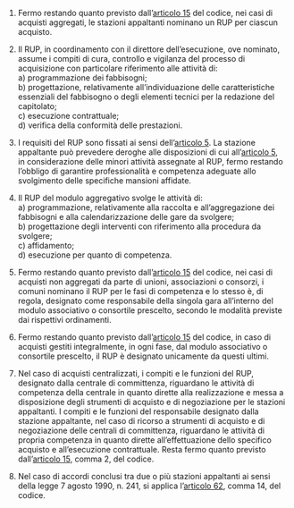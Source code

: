 1. Fermo restando quanto previsto dall’[articolo 15](/articolo-15/1) del codice, nei casi di acquisti aggregati, le stazioni appaltanti nominano un RUP per ciascun acquisto.

2. Il RUP, in coordinamento con il direttore dell’esecuzione, ove nominato, assume i compiti di cura, controllo e vigilanza del processo di acquisizione con particolare riferimento alle attività di:<br>a) programmazione dei fabbisogni;<br>b) progettazione, relativamente all’individuazione delle caratteristiche essenziali del fabbisogno o degli elementi tecnici per la redazione del capitolato;<br>c) esecuzione contrattuale;<br>d) verifica della conformità delle prestazioni.

3. I requisiti del RUP sono fissati ai sensi dell’[articolo 5](/articolo-5/1). La stazione appaltante può prevedere deroghe alle disposizioni di cui all’[articolo 5](/articolo-5/1), in considerazione delle minori attività assegnate al RUP, fermo restando l’obbligo di garantire professionalità e competenza adeguate allo svolgimento delle specifiche mansioni affidate.

4. Il RUP del modulo aggregativo svolge le attività di:<br>a) programmazione, relativamente alla raccolta e all’aggregazione dei fabbisogni e alla calendarizzazione delle gare da svolgere;<br>b) progettazione degli interventi con riferimento alla procedura da svolgere;<br>c) affidamento;<br>d) esecuzione per quanto di competenza.

5. Fermo restando quanto previsto dall’[articolo 15](/articolo-15/1) del codice, nei casi di acquisti non aggregati da parte di unioni, associazioni o consorzi, i comuni nominano il RUP per le fasi di competenza e lo stesso è, di regola, designato come responsabile della singola gara all’interno del modulo associativo o consortile prescelto, secondo le modalità previste dai rispettivi ordinamenti.

6. Fermo restando quanto previsto dall’[articolo 15](/articolo-15/1) del codice, in caso di acquisti gestiti integralmente, in ogni fase, dal modulo associativo o consortile prescelto, il RUP è designato unicamente da questi ultimi.

7. Nel caso di acquisti centralizzati, i compiti e le funzioni del RUP, designato dalla centrale di committenza, riguardano le attività di competenza della centrale in quanto dirette alla realizzazione e messa a disposizione degli strumenti di acquisto e di negoziazione per le stazioni appaltanti. I compiti e le funzioni del responsabile designato dalla stazione appaltante, nel caso di ricorso a strumenti di acquisto e di negoziazione delle centrali di committenza, riguardano le attività di propria competenza in quanto dirette all’effettuazione dello specifico acquisto e all’esecuzione contrattuale. Resta fermo quanto previsto dall’[articolo 15](/articolo-15/1), comma 2, del codice.

8. Nel caso di accordi conclusi tra due o più stazioni appaltanti ai sensi della legge 7 agosto 1990, n. 241, si applica l’[articolo 62](/articolo-62/1), comma 14, del codice.